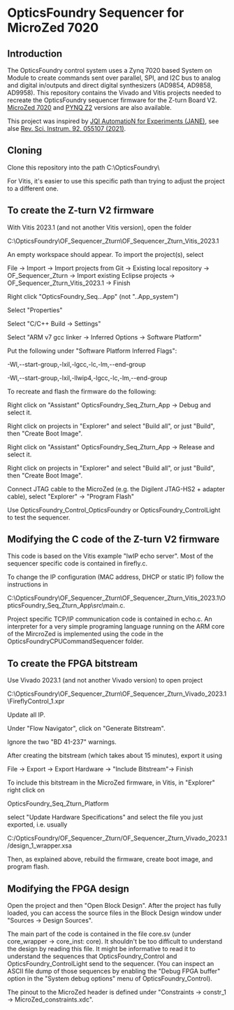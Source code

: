 # OpticsFoundry Sequencer for MicroZed 7020

## Introduction

The OpticsFoundry control system uses a Zynq 7020 based System on Module to create commands sent over parallel, SPI, and I2C bus to analog and digital in/outputs and direct digital synthesizers (AD9854, AD9858, AD9958). This repository contains the Vivado and Vitis projects needed to recreate the OpticsFoundry sequencer firmware for the Z-turn Board V2. [MicroZed 7020](https://github.com/opticsfoundry/OpticsFoundry_Sequencer_MZ) and [PYNQ Z2](https://github.com/opticsfoundry/OF_Sequencer_PYNQ) versions are also available.

This project was inspired by [JQI AutomatioN for Experiments (JANE)](https://github.com/JQIamo/jane), see alse [Rev. Sci. Instrum. 92, 055107 (2021)](https://pubs.aip.org/aip/rsi/article-abstract/92/5/055107/1021868/Programmable-system-on-chip-for-controlling-an).

## Cloning

Clone this repository into the path
C:\OpticsFoundry\

For Vitis, it's easier to use this specific path than trying to adjust the project to a different one.

## To create the Z-turn V2 firmware

With Vitis 2023.1 (and not another Vitis version), open the folder 

C:\OpticsFoundry\OF_Sequencer_Zturn\OF_Sequencer_Zturn_Vitis_2023.1

An empty workspace should appear. To import the project(s), select

File -> Import -> Import projects from Git -> Existing local repository -> OF_Sequencer_Zturn -> Import existing Eclipse projects -> OF_Sequencer_Zturn_Vitis_2023.1 -> Finish

Right click "OpticsFoundry_Seq...App" (not "..App_system")

Select "Properties"

Select "C/C++ Build -> Settings"

Select "ARM v7 gcc linker -> Inferred Options -> Software Platform"

Put the following under "Software Platform Inferred Flags":

-Wl,--start-group,-lxil,-lgcc,-lc,-lm,--end-group

-Wl,--start-group,-lxil,-llwip4,-lgcc,-lc,-lm,--end-group

To recreate and flash the firmware do the following:

Right click on "Assistant" OpticsFoundry_Seq_Zturn_App -> Debug and select it.

Right click on projects in "Explorer" and select "Build all", or just "Build", then "Create Boot Image".

Right click on "Assistant" OpticsFoundry_Seq_Zturn_App -> Release and select it.

Right click on projects in "Explorer" and select "Build all", or just "Build", then "Create Boot Image".

Connect JTAG cable to the MicroZed (e.g. the Digilent JTAG-HS2 + adapter cable), select "Explorer" -> "Program Flash"

Use OpticsFoundry_Control_OpticsFoundry or OpticsFoundry_ControlLight to test the sequencer.


## Modifying the C code of the Z-turn V2 firmware

This code is based on the Vitis example "lwIP echo server". Most of the sequencer specific code is contained in firefly.c.

To change the IP configuration (MAC address, DHCP or static IP) follow the instructions in

C:\OpticsFoundry\OF_Sequencer_Zturn\OF_Sequencer_Zturn_Vitis_2023.1\OpticsFoundry_Seq_Zturn_App\src\main.c.

Project specific TCP/IP communication code is contained in echo.c. An interpreter for a very simple programing language running on the ARM core of the MircroZed is implemented using the code in the OpticsFoundryCPUCommandSequencer folder.


## To create the FPGA bitstream

Use Vivado 2023.1 (and not another Vivado version) to open project 

C:\OpticsFoundry\OF_Sequencer_Zturn\OF_Sequencer_Zturn_Vivado_2023.1\FireflyControl_1.xpr

Update all IP.

Under "Flow Navigator", click on "Generate Bitstream".

Ignore the two "BD 41-237" warnings.

After creating the bitstream (which takes about 15 minutes), export it using

File -> Export -> Export Hardware -> "Include Bitstream"-> Finish

To include this bitstream in the MicroZed firmware, in Vitis, in "Explorer" right click on 

OpticsFoundry_Seq_Zturn_Platform 

select "Update Hardware Specifications" and select the file you just exported, i.e. usually

C:/OpticsFoundry/OF_Sequencer_Zturn/OF_Sequencer_Zturn_Vivado_2023.1/design_1_wrapper.xsa

Then, as explained above, rebuild the firmware, create boot image, and program flash.

## Modifying the FPGA design

Open the project and then "Open Block Design". After the project has fully loaded, you can access the source files in the Block Design window under "Sources -> Design Sources". 

The main part of the code is contained in the file core.sv (under core_wrapper -> core_inst: core). It shouldn't be too difficult to understand the design by reading this file. It might be informative to read it to understand the sequences that OpticsFoundry_Control and OpticsFoundry_ControlLight send to the sequencer. (You can inspect an ASCII file dump of those sequences by enabling the "Debug FPGA buffer" option in the "System debug options" menu of OpticsFoundry_Control).

The pinout to the MicroZed header is defined under "Constraints -> constr_1 -> MicroZed_constraints.xdc".

